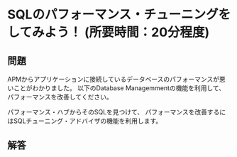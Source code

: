 # SQLのパフォーマンス・チューニングをしてみよう！ (所要時間：20分程度)


## 問題
APMからアプリケーションに接続しているデータベースのパフォーマンスが悪いことがわかりました。
以下のDatabase Managemmentの機能を利用して、パフォーマンスを改善してください。

パフォーマンス・ハブからそのSQLを見つけて、
パフォーマンスを改善するにはSQLチューニング・アドバイザの機能を利用します。


## 解答
